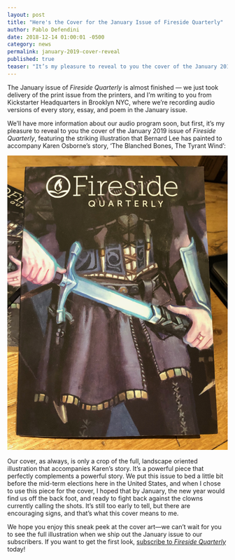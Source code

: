 ```yaml
---
layout: post
title: "Here's the Cover for the January Issue of Fireside Quarterly"
author: Pablo Defendini
date: 2018-12-14 01:00:01 -0500
category: news
permalink: january-2019-cover-reveal
published: true
teaser: "It’s my pleasure to reveal to you the cover of the January 2019 issue of Fireside Quarterly"
---
```


The January issue of _Fireside Quarterly_ is almost finished — we just took delivery of the print issue from the printers, and I’m writing to you from Kickstarter Headquarters in Brooklyn NYC, where we’re recording audio versions of every story, essay, and poem in the January issue.

We’ll have more information about our audio program soon, but first, it’s my pleasure to reveal to you the cover of the January 2019 issue of _Fireside Quarterly_, featuring the striking illustration that Bernard Lee has painted to accompany Karen Osborne’s story,  ‘The Blanched Bones, The Tyrant Wind’:

![Front cover image for the January Issue of Fireside Quarterly](/images/graphics/january-2019-cover.jpg)

Our cover, as always, is only a crop of the full, landscape oriented illustration that accompanies Karen’s story. It’s a powerful piece that perfectly complements a powerful story. We put this issue to bed a little bit before the mid-term elections here in the United States, and when I chose to use this piece for the cover, I hoped that by January, the new year would find us off the back foot, and ready to fight back against the clowns currently calling the shots. It’s still too early to tell, but there are encouraging signs, and that’s what this cover means to me.

We hope you enjoy this sneak peek at the cover art—we can’t wait for you to see the full illustration when we ship out the January issue to our subscribers. If you want to get the first look, [subscribe to _Fireside Quarterly_](https://firesidefiction.com/subscribe) today!
